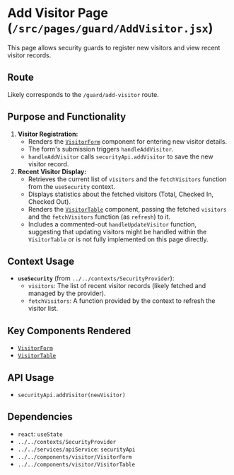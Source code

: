 # Add Visitor Page (`/src/pages/guard/AddVisitor.jsx`)

This page allows security guards to register new visitors and view recent visitor records.

## Route

Likely corresponds to the `/guard/add-visitor` route.

## Purpose and Functionality

1.  **Visitor Registration:**
    - Renders the [`VisitorForm`](../../components/visitor/VisitorForm.md) component for entering new visitor details.
    - The form's submission triggers `handleAddVisitor`.
    - `handleAddVisitor` calls `securityApi.addVisitor` to save the new visitor record.
2.  **Recent Visitor Display:**
    - Retrieves the current list of `visitors` and the `fetchVisitors` function from the `useSecurity` context.
    - Displays statistics about the fetched visitors (Total, Checked In, Checked Out).
    - Renders the [`VisitorTable`](../../components/visitor/VisitorTable.md) component, passing the fetched `visitors` and the `fetchVisitors` function (as `refresh`) to it.
    - Includes a commented-out `handleUpdateVisitor` function, suggesting that updating visitors might be handled within the `VisitorTable` or is not fully implemented on this page directly.

## Context Usage

- **`useSecurity`** (from `../../contexts/SecurityProvider`):
  - `visitors`: The list of recent visitor records (likely fetched and managed by the provider).
  - `fetchVisitors`: A function provided by the context to refresh the visitor list.

## Key Components Rendered

- [`VisitorForm`](../../components/visitor/VisitorForm.md)
- [`VisitorTable`](../../components/visitor/VisitorTable.md)

## API Usage

- `securityApi.addVisitor(newVisitor)`

## Dependencies

- `react`: `useState`
- `../../contexts/SecurityProvider`
- `../../services/apiService`: `securityApi`
- `../../components/visitor/VisitorForm`
- `../../components/visitor/VisitorTable`
